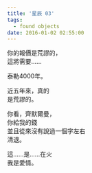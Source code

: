 ```yaml
---
title: '星辰 03'
tags:
  - found objects
date: 2016-01-02 02:55:00
---
```


你的報價是荒謬的，<br />
這將需要......

泰勒4000年。

近五年來，真的<br />
是荒謬的。

你看，齊默爾曼，<br />
你給我的錢<br />
並且從來沒有說過一個字左右<br />
清退。

這......是......在火<br />
我是愛情。


